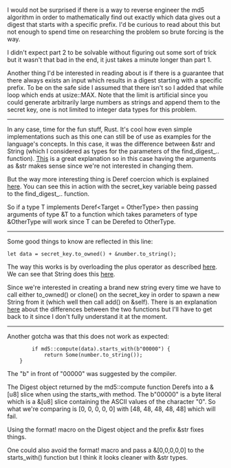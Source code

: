 I would not be surprised if there is a way to reverse engineer the md5 algorithm
in order to mathematically find out exactly which data gives out a digest
that starts with a specific prefix. I'd be curious to read about this but not
enough to spend time on researching the problem so brute forcing is the way.

I didn't expect part 2 to be solvable without figuring out some sort of trick
but it wasn't that bad in the end, it just takes a minute longer than part 1.

Another thing I'd be interested in reading about is if there is a guarantee
that there always exists an input which results in a digest starting with a
specific prefix. To be on the safe side I assumed that there isn't so I added
that while loop which ends at usize::MAX. Note that the limit is artificial
since you could generate arbitrarily large numbers as strings and append them
to the secret key, one is not limited to integer data types for this problem.

---

In any case, time for the fun stuff, Rust. It's cool how even simple
implementations such as this one can still be of use as examples for the
language's concepts. In this case, it was the difference between &str and
String (which I considered as types for the parameters of the find_digest_..
function). [This](https://stackoverflow.com/questions/24158114/what-are-the-differences-between-rusts-string-and-str)
is a great explanation so in this case having the arguments as &str makes
sense since we're not interested in changing them.

But the way more interesting thing is Deref coercion which is explained
[here](https://doc.rust-lang.org/std/string/struct.String.html#deref).
You can see this in action with the secret_key variable being passed to
the find_digest_.. function.

So if a type T implements Deref<Target = OtherType> then passing arguments of
type &T to a function which takes parameters of type &OtherType will work since
T can be Derefed to OtherType.

---

Some good things to know are reflected in this line:
```
let data = secret_key.to_owned() + &number.to_string();
```

The way this works is by overloading the plus operator as described
[here](https://doc.rust-lang.org/rust-by-example/trait/ops.html). We can see
that String does this [here](https://doc.rust-lang.org/std/string/struct.String.html#impl-Add%3C%26str%3E-for-String).

Since we're interested in creating a brand new string every time we have to
call either to_owned() or clone() on the secret_key in order to spawn a new
String from it (which well then call add() on &self). There is an explanation
[here](https://stackoverflow.com/questions/22264502/in-rust-what-is-the-difference-between-clone-and-to-owned)
about the differences between the two functions but I'll have to get back to
it since I don't fully understand it at the moment.

---

Another gotcha was that this does not work as expected:
```
        if md5::compute(data).starts_with(b"00000") {
            return Some(number.to_string());
	}
```

The "b" in front of "00000" was suggested by the compiler.

The Digest object returned by the md5::compute function Derefs into a &[u8]
slice when using the starts_with method. The b"00000" is a byte literal which
is a &[u8] slice containing the ASCII values of the character "0". So what
we're comparing is [0, 0, 0, 0, 0] with [48, 48, 48, 48, 48] which will fail.

Using the format! macro on the Digest object and the prefix &str fixes things.

One could also avoid the format! macro and pass a &[0,0,0,0,0] to the starts_with()
function but I think it looks cleaner with &str types.

